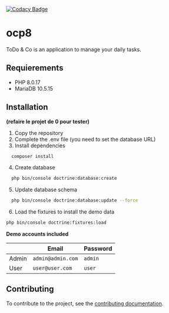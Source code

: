 [![Codacy Badge](https://app.codacy.com/project/badge/Grade/87ed5cd1f6844b6c8d39524e994ed358)](https://www.codacy.com/gh/thaydan/ocp8-dev/dashboard?utm_source=github.com&amp;utm_medium=referral&amp;utm_content=thaydan/ocp8-dev&amp;utm_campaign=Badge_Grade)

# ocp8

ToDo & Co is an application to manage your daily tasks.

## Requierements
- PHP 8.0.17
- MariaDB 10.5.15

## Installation

**(refaire le projet de 0 pour tester)**

1. Copy the repository  
2. Complete the .env file (you need to set the database URL)
3. Install dependencies  
```bash
  composer install
```
4. Create database
```bash
  php bin/console doctrine:database:create
```
5. Update database schema
```bash
  php bin/console doctrine:database:update --force
```
6. Load the fixtures to install the demo data

```bash
php bin/console doctrine:fixtures:load
```

**Demo accounts included**  
  
&nbsp; | Email | Password
--- | --- | ---
Admin | `admin@admin.com` | `admin`  
User | `user@user.com` | `user`  

## Contributing
To contribute to the project, see the [contributing documentation](/CONTRIBUTING.md).
